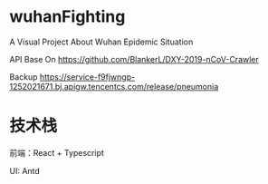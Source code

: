# wuhanFighting
A Visual Project About Wuhan Epidemic Situation

API Base On https://github.com/BlankerL/DXY-2019-nCoV-Crawler

Backup https://service-f9fjwngp-1252021671.bj.apigw.tencentcs.com/release/pneumonia

# 技术栈
前端：React + Typescript

UI:  Antd
